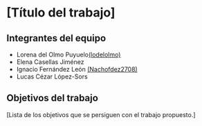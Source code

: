# [Título del trabajo]



## Integrantes del equipo

* Lorena del Olmo Puyuelo[(lodelolmo)](https://github.com/lodelolmo)
* Elena Casellas Jiménez
* Ignacio Fernández León [(Nachofdez2708)](https://github.com/Nachofdez2708)
* Lucas Cézar López-Sors

## Objetivos del trabajo

[Lista de los objetivos que se persiguen con el trabajo propuesto.]
